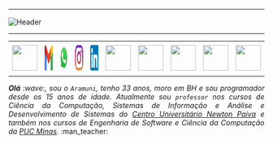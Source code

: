 
-----
<div>
<img align="center" alt="Header" src="https://github.com/ayandraa/ayandraa/blob/main/img/header2.png?raw=true"/>
</div>

-----

<div align="center">
<table>
<tr>
 <td align="center" colspan="11"></td>
</tr> 
<tr>
<td><a href="https://github.com/ayandraa" target="_blank"><img src="https://github.com/ayandraa/ayandraa/blob/main/img/github5.png?raw=true" width="50px" height="50px"/></a>
</td>
<td><a href="mailto:ayandraa@gmail.com" target="_blank"><img src="https://github.com/ayandraa/ayandraa/blob/main/img/gmail3.png?raw=true" width="50px" height="50px"/></a>
</td>
<td><a href="https://wa.me/5531997265835" target="_blank"><img src="https://github.com/ayandraa/ayandraa/blob/main/img/wpp2.png?raw=true" width="50px" height="50px"/></a>
</td>
<td><a href="https://www.instagram.com/ayandraa/" target="_blank"><img src="https://github.com/ayandraa/ayandraa/blob/main/img/insta2.png?raw=true" width="50px" height="50px"/></a>
</td>
<td><a href="https://www.linkedin.com/in/ayandraa/" target="_blank"><img src="https://github.com/ayandraa/ayandraa/blob/main/img/linkedin2.png?raw=true" width="50px" height="50px"/></a>
</td>
<td><a href="http://lattes.cnpq.br/1208427665892059" target="_blank"><img src="https://github.com/ayandraa/ayandraa/blob/main/img/lattes2.png?raw=true" width="50px" height="50px"/></a>
</td>
<!--<td><a href="https://slack.com/app_redirect?channel=UVD9N6VCL"><img src="https://github.com/ayandraa/ayandraa/blob/main/img/slack.png?raw=true" width="50px" height="50px"/></a>
</td>-->
<td><a href="https://discordapp.com/users/959151773728251914" target="_blank"><img src="https://github.com/ayandraa/ayandraa/blob/main/img/discord2.png?raw=true" width="50px" height="50px"/></a>
</td>
<td><a href="https://www.skoob.com.br/perfil/Aramuni" target="_blank"><img src="https://github.com/ayandraa/ayandraa/blob/main/img/skoob2.png?raw=true" width="50px" height="50px"/></a>
</td>
<td><a href="https://scholar.google.com.br/citations?user=OARYxSYAAAAJ&hl=pt-BR&oi=ao" target="_blank"><img src="https://github.com/ayandraa/ayandraa/blob/main/img/scholar2.png?raw=true" width="50px" height="50px"/></a>
</td>
<td><a href="https://calendly.com/aramuni/" target="_blank"><img src="https://github.com/ayandraa/ayandraa/blob/main/img/calendar2.png?raw=true" width="50px" height="50px"/></a>
</td>
</tr>
<tr>
 <td align="center" colspan="11"></td>
</tr> 
</table>

</div>
<div align="justify">
<i><b>Olá</b> :wave:, sou o <code>Aramuni</code>, tenho 33 anos, moro em BH e sou programador desde os 15 anos de idade. Atualmente sou <code>professor</code> nos cursos de Ciência da Computação, Sistemas de Informação e Análise e Desenvolvimento de Sistemas do <a href="https://newtonpaiva.br/" target="_blank">Centro Universitário Newton Paiva</a> e também nos cursos de Engenharia de Software e Ciência da Computação da <a href="https://www.pucminas.br/" target="_blank">PUC Minas</a>.</i> :man_teacher:<br />
</div>
